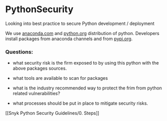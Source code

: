 # PythonSecurity
Looking into best practice to secure Python development / deployment


We use [anaconda.com](http://anaconda.com) and [python.org](http://python.org) distribution of python.
Developers install packages from anaconda channels and from [pypi.org](http://pypi.org).

  

### Questions:

- what security risk is the firm exposed to by using this python with the above packages sources.

- what tools are available to scan for packages

- what is the industry recommended way to protect the frim from python related vulnerabilities?

- what processes should be put in place to mitigate security risks.




[[Snyk Python Security Guidelines/0. Steps]]